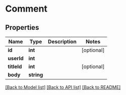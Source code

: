 # Comment

## Properties
Name | Type | Description | Notes
------------ | ------------- | ------------- | -------------
**id** | **int** |  | [optional] 
**userId** | **int** |  | 
**titleId** | **int** |  | [optional] 
**body** | **string** |  | 

[[Back to Model list]](../README.md#documentation-for-models) [[Back to API list]](../README.md#documentation-for-api-endpoints) [[Back to README]](../README.md)


